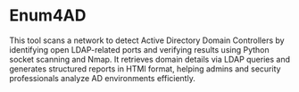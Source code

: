 # Enum4AD
This tool scans a network to detect Active Directory Domain Controllers by identifying open LDAP-related ports and verifying results using Python socket scanning and Nmap. It retrieves domain details via LDAP queries and generates structured reports in HTMl format, helping admins and security professionals analyze AD environments efficiently.
